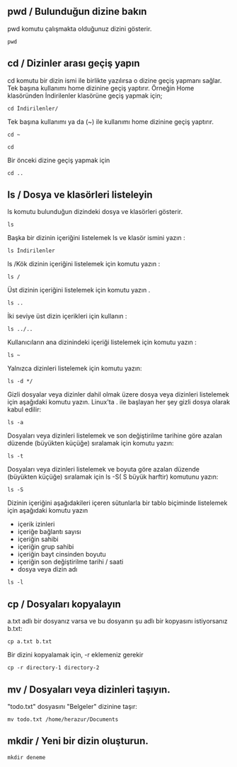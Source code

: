 pwd / Bulunduğun dizine bakın
--

pwd komutu çalışmakta olduğunuz dizini gösterir.
```
pwd
```
cd / Dizinler arası geçiş yapın
--

cd komutu bir dizin ismi ile birlikte yazılırsa o dizine geçiş yapmanı sağlar. Tek başına kullanımı home dizinine geçiş yaptırır. Örneğin Home klasöründen İndirilenler klasörüne geçiş yapmak için;
```
cd İndirilenler/
```
Tek başına kullanımı ya da (~) ile kullanımı home dizinine geçiş yaptırır.
```
cd ~

cd
```
Bir önceki dizine geçiş yapmak için
```
cd ..
```
ls / Dosya ve klasörleri listeleyin
--

ls komutu bulunduğun dizindeki dosya ve klasörleri gösterir.
```
ls
```
Başka bir dizinin içeriğini listelemek ls ve klasör ismini yazın :
```
ls İndirilenler
```
ls /Kök dizinin içeriğini listelemek için komutu yazın :
```
ls /
```
Üst dizinin içeriğini listelemek için komutu yazın .
```
ls ..
```
İki seviye üst dizin içerikleri için kullanın :
```
ls ../..
```
Kullanıcıların ana dizinindeki içeriği listelemek için komutu yazın :
```
ls ~
```
Yalnızca dizinleri listelemek için komutu yazın:
```
ls -d */
```
Gizli dosyalar veya dizinler dahil olmak üzere dosya veya dizinleri listelemek için aşağıdaki komutu yazın. Linux'ta . ile başlayan her şey gizli dosya olarak kabul edilir:
```
ls -a
```
Dosyaları veya dizinleri listelemek ve son değiştirilme tarihine göre azalan düzende (büyükten küçüğe) sıralamak için komutu yazın:
```
ls -t
```
Dosyaları veya dizinleri listelemek ve boyuta göre azalan düzende (büyükten küçüğe) sıralamak için ls -S( S büyük harftir) komutunu yazın:
```
ls -S
```
Dizinin içeriğini aşağıdakileri içeren sütunlarla bir tablo biçiminde listelemek için aşağıdaki komutu yazın

- içerik izinleri
- içeriğe bağlantı sayısı
- içeriğin sahibi
- içeriğin grup sahibi
- içeriğin bayt cinsinden boyutu
- içeriğin son değiştirilme tarihi / saati
- dosya veya dizin adı
```
ls -l
```
cp / Dosyaları kopyalayın
--

a.txt adlı bir dosyanız varsa ve bu dosyanın şu adlı bir kopyasını istiyorsanız b.txt:
```
cp a.txt b.txt
```
Bir dizini kopyalamak için, -r eklemeniz gerekir
```
cp -r directory-1 directory-2
```
mv / Dosyaları veya dizinleri taşıyın.
--

"todo.txt" dosyasını "Belgeler" dizinine taşır:
```
mv todo.txt /home/herazur/Documents
```

mkdir / Yeni bir dizin oluşturun.
--

```
mkdir deneme
```
